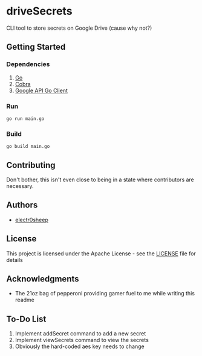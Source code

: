 # driveSecrets

CLI tool to store secrets on Google Drive (cause why not?)

## Getting Started

### Dependencies

1. [Go](https://golang.org/)
2. [Cobra](https://github.com/spf13/cobra)
3. [Google API Go Client](https://github.com/googleapis/google-api-go-client)

### Run

```
go run main.go
```

### Build

```
go build main.go
```

## Contributing

Don't bother, this isn't even close to being in a state where contributors are necessary.

## Authors

* [electr0sheep](https://github.com/electr0sheep)

## License

This project is licensed under the Apache License - see the [LICENSE](LICENSE) file for details

## Acknowledgments

* The 21oz bag of pepperoni providing gamer fuel to me while writing this readme

## To-Do List
1. Implement addSecret command to add a new secret
2. Implement viewSecrets command to view the secrets
3. Obviously the hard-coded aes key needs to change